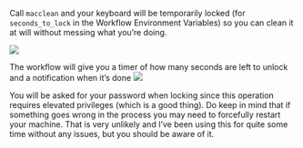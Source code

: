 Call `macclean` and your keyboard will be temporarily locked (for `seconds_to_lock` in the Workflow Environment Variables) so you can clean it at will without messing what you’re doing.

![](https://i.imgur.com/5pmDRN3.png)

The workflow will give you a timer of how many seconds are left to unlock and a notification when it’s done
![](https://i.imgur.com/6dtGRFI.gif)

You will be asked for your password when locking since this operation requires elevated privileges (which is a good thing). Do keep in mind that if something goes wrong in the process you may need to forcefully restart your machine. That is very unlikely and I’ve been using this for quite some time without any issues, but you should be aware of it.
